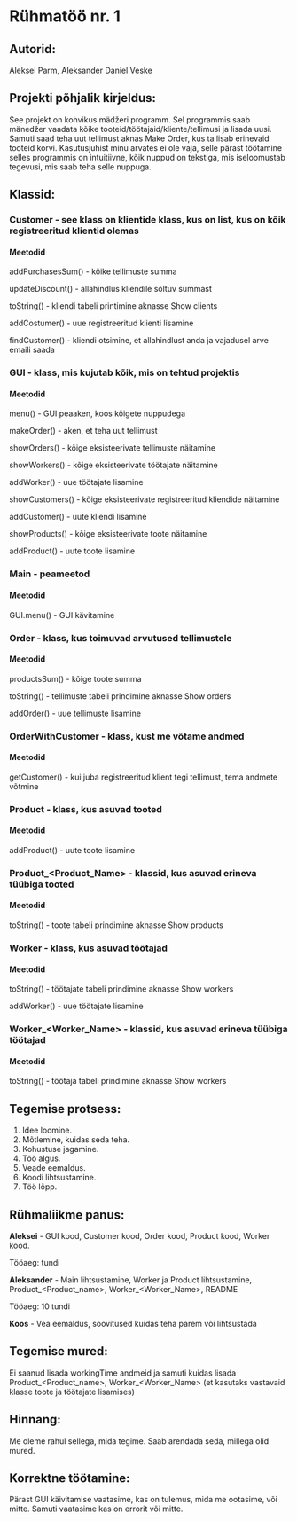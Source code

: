 # Rühmatöö nr. 1

## Autorid:
Aleksei Parm, Aleksander Daniel Veske

## Projekti põhjalik kirjeldus:
See projekt on kohvikus mädžeri programm.
Sel programmis saab mänedžer vaadata kõike tooteid/töötajaid/kliente/tellimusi ja lisada uusi.
Samuti saad teha uut tellimust aknas Make Order, kus ta lisab erinevaid tooteid korvi.
Kasutusjuhist minu arvates ei ole vaja, selle pärast töötamine selles programmis on intuitiivne, kõik nuppud on tekstiga, mis iseloomustab tegevusi, mis saab teha selle nuppuga.

## Klassid:

### Customer - see klass on klientide klass, kus on list, kus on kõik registreeritud klientid olemas

#### Meetodid

addPurchasesSum() - kõike tellimuste summa

updateDiscount() - allahindlus kliendile sõltuv summast

toString() - kliendi tabeli printimine aknasse Show clients

addCostumer() - uue registreeritud klienti lisamine

findCustomer() - kliendi otsimine, et allahindlust anda ja vajadusel arve emaili saada


### GUI - klass, mis kujutab kõik, mis on tehtud projektis

#### Meetodid

menu() - GUI peaaken, koos kõigete nuppudega

makeOrder() - aken, et teha uut tellimust

showOrders() - kõige eksisteerivate tellimuste näitamine

showWorkers() - kõige eksisteerivate töötajate näitamine

addWorker() - uue töötajate lisamine

showCustomers() - kõige eksisteerivate registreeritud kliendide näitamine

addCustomer() - uute kliendi lisamine

showProducts() - kõige eksisteerivate toote näitamine

addProduct() - uute toote lisamine

### Main - peameetod

#### Meetodid

GUI.menu() - GUI kävitamine

### Order - klass, kus toimuvad arvutused tellimustele

#### Meetodid

productsSum() - kõige toote summa

toString() -  tellimuste tabeli prindimine aknasse Show orders

addOrder() - uue tellimuste lisamine

### OrderWithCustomer - klass, kust me võtame andmed

#### Meetodid

getCustomer() - kui juba registreeritud klient tegi tellimust, tema andmete võtmine

### Product - klass, kus asuvad tooted

#### Meetodid

addProduct() - uute toote lisamine

### Product_<Product_Name> - klassid, kus asuvad erineva tüübiga tooted

#### Meetodid

toString() - toote tabeli prindimine aknasse Show products

### Worker - klass, kus asuvad töötajad

#### Meetodid

toString() - töötajate tabeli prindimine aknasse Show workers

addWorker() - uue töötajate lisamine

### Worker_<Worker_Name> - klassid, kus asuvad erineva tüübiga töötajad

#### Meetodid

toString() - töötaja tabeli prindimine aknasse Show workers

## Tegemise protsess:
1. Idee loomine.
2. Mõtlemine, kuidas seda teha.
3. Kohustuse jagamine.
4. Töö algus.
5. Veade eemaldus.
6. Koodi lihtsustamine.
7. Töö lõpp.

## Rühmaliikme panus:

**Aleksei** - GUI kood, Customer kood, Order kood, Product kood, Worker kood.

Tööaeg:  tundi

**Aleksander** - Main lihtsustamine, Worker ja Product lihtsustamine, Product_<Product_name>, Worker_<Worker_Name>, README

Tööaeg: 10 tundi

**Koos** - Vea eemaldus, soovitused kuidas teha parem või lihtsustada

## Tegemise mured:

Ei saanud lisada workingTime andmeid ja samuti kuidas lisada Product_<Product_name>, Worker_<Worker_Name> (et kasutaks vastavaid klasse toote ja töötajate lisamises)

## Hinnang:

Me oleme rahul sellega, mida tegime. Saab arendada seda, millega olid mured.

## Korrektne töötamine:

Pärast GUI käivitamise vaatasime, kas on tulemus, mida me ootasime, või mitte. Samuti vaatasime kas on errorit või mitte.
